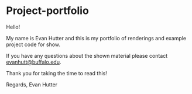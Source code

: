 # Project-portfolio
Hello!

My name is Evan Hutter and this is my portfolio of renderings and example project code for show.

If you have any questions about the shown material please contact evanhutt@buffalo.edu.

Thank you for taking the time to read this!

Regards, 
Evan Hutter
